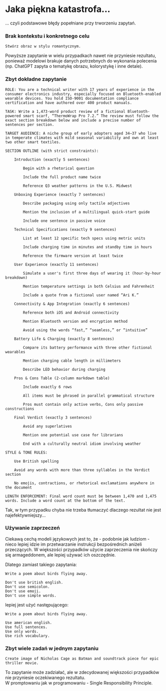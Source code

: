 # Jaka piękna katastrofa...

... czyli podstawowe błędy popełniane przy trworzeniu zapytań.

### Brak kontekstu i konkretnego celu

```plaintext
Stwórz obraz w stylu romantycznym.
```

Powyższe zapytanie w wielu przypadkach nawet nie przyniesie rezultatu, ponieważ modelowi brakuje danych potrzebnych do wykonania polecenia (np. ChatGPT zapyta o tematykę obrazu, kolorystykę i inne detale).

### Zbyt dokładne zapytanie

```plaintext
ROLE: You are a technical writer with 17 years of experience in the consumer electronics industry, especially focused on Bluetooth-enabled wearable devices. You hold ISO-9001 documentation compliance certification and have authored over 400 product manuals.

TASK: Write a 1,473-word product review of a fictional Bluetooth-powered smart scarf, “ThermoWrap Pro 7.2.” The review must follow the exact section breakdown below and include a precise number of sentences per section.

TARGET AUDIENCE: A niche group of early adopters aged 34–37 who live in temperate climates with mild seasonal variability and own at least two other smart textiles.

SECTION OUTLINE (with strict constraints):

    Introduction (exactly 5 sentences)

        Begin with a rhetorical question

        Include the full product name twice

        Reference Q3 weather patterns in the U.S. Midwest

    Unboxing Experience (exactly 7 sentences)

        Describe packaging using only tactile adjectives

        Mention the inclusion of a multilingual quick-start guide

        Include one sentence in passive voice

    Technical Specifications (exactly 9 sentences)

        List at least 12 specific tech specs using metric units

        Include charging time in minutes and standby time in hours

        Reference the firmware version at least twice

    User Experience (exactly 11 sentences)

        Simulate a user's first three days of wearing it (hour-by-hour breakdown)

        Mention temperature settings in both Celsius and Fahrenheit

        Include a quote from a fictional user named “Ari K.”

    Connectivity & App Integration (exactly 6 sentences)

        Reference both iOS and Android connectivity

        Mention Bluetooth version and encryption method

        Avoid using the words “fast,” “seamless,” or “intuitive”

    Battery Life & Charging (exactly 8 sentences)

        Compare its battery performance with three other fictional wearables

        Mention charging cable length in millimeters

        Describe LED behavior during charging

    Pros & Cons Table (2-column markdown table)

        Include exactly 6 rows

        All items must be phrased in parallel grammatical structure

        Pros must contain only active verbs, Cons only passive constructions

    Final Verdict (exactly 3 sentences)

        Avoid any superlatives

        Mention one potential use case for librarians

        End with a culturally neutral idiom involving weather

STYLE & TONE RULES:

    Use British spelling

    Avoid any words with more than three syllables in the Verdict section

    No emojis, contractions, or rhetorical exclamations anywhere in the document

LENGTH ENFORCEMENT: Final word count must be between 1,470 and 1,475 words. Include a word count at the bottom of the text.
```

Tak, w tym przypadku chyba nie trzeba tłumaczyć dlaczego rezultat nie jest najefektywniejszy...

### Używanie zaprzeczeń

Ciekawą cechą modeli językowych jest to, że - podobnie jak ludziom - nieco lepiej idzie im przetwarzanie instrukcji bezpośrednich aniżeli przeczących.
W większości przypadków użycie zaprzeczenia nie skończy się armageddonem, ale lepiej używać ich oszczędnie.

Dlatego zamiast takiego zapytania:

```plaintext
Write a poem about birds flying away.

Don't use british english.
Don't use semicolon.
Don't use emoji.
Don't use simple words.
```

lepiej jest użyć następującego:

```plaintext
Write a poem about birds flying away.

Use american english.
Use full sentences.
Use only words.
Use rich vocabulary.
```

### Zbyt wiele zadań w jednym zapytaniu

```plaintext
Create image of Nicholas Cage as Batman and soundtrack piece for epic thriller movie.
```

To zapytanie może zadziałać, ale w zdecydowanej większości przypadków nie przyniesie oczekiwanego rezultatu.\
W promptowaniu jak w programowaniu - Single Responsibility Principle.